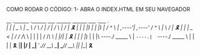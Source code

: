 COMO RODAR O CÓDIGO:
1- ABRA O INDEX.HTML EM SEU NAVEGADOR

 __  .______   .______          ___       ______   ______     ___      .___  ___.   
|  | |   _  \  |   _  \        /   \     /      | /      |   /   \     |   \/   |   🎗
|  | |  |_)  | |  |_)  |      /  ^  \   |  ,----'|  ,----'  /  ^  \    |  \  /  |   🎗
|  | |   _  <  |      /      /  /_\  \  |  |     |  |      /  /_\  \   |  |\/|  |   🎗
|  | |  |_)  | |  |\  \----./  _____  \ |  `----.|  `----./  _____  \  |  |  |  |   🎗
|__| |______/  | _| `._____/__/     \__\ \______| \______/__/     \__\ |__|  |__|   🎗
                                                                                  
